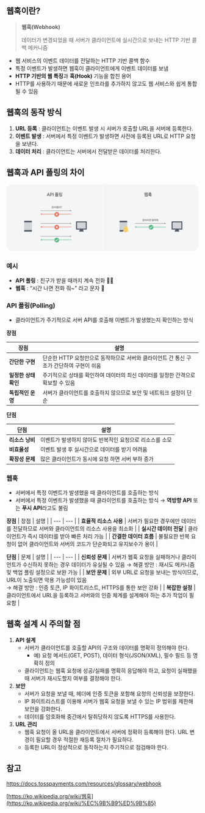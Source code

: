 ## 웹훅이란?


> **웹훅(Webhook)**
>
> 데이터가 변경되었을 때 서버가 클라이언트에 실시간으로 보내는 HTTP 기반 콜백 메커니즘


- 웹 서비스의 이벤트 데이터를 전달하는 HTTP 기반 콜백 함수
- 특정 이벤트가 발생하면 웹훅이 클라이언트에게 이벤트 데이터를 보냄
- **HTTP 기반의 웹 특징**과 **훅(Hook)** 기능을 합친 용어
- HTTP를 사용하기 때문에 새로운 인프라를 추가하지 않고도 웹 서비스와 쉽게 통합될 수 있음

## 웹훅의 동작 방식

1. **URL 등록** : 클라이언트는 이벤트 발생 시 서버가 호출할 URL을 서버에 등록한다.
2. **이벤트 발생** : 서버에서 특정 이벤트가 발생하면 사전에 등록된 URL로 HTTP 요청을 보낸다.
3. **데이터 처리** : 클라이언트는 서버에서 전달받은 데이터를 처리한다.

## 웹훅과 API 폴링의 차이

![alt text](image.png)

### 예시

- **API 폴링** : 친구가 받을 때까지 계속 전화 🤷📞
- **웹훅** : “시간 나면 전화 줘~” 라고 문자 💬

### **API 폴링(Polling)**

- 클라이언트가 주기적으로 서버 API를 호출해 이벤트가 발생했는지 확인하는 방식

**장점**

| 장점 | 설명 |
| --- | --- |
| **간단한 구현** | 단순한 HTTP 요청만으로 동작하므로 서버와 클라이언트 간 통신 구조가 간단하여 구현이 쉬움 |
| **일정한 상태 확인** | 주기적으로 상태를 확인하여 데이터의 최신 데이터를 일정한 간격으로 확보할 수 있음 |
| **독립적인 운영** | 서버가 클라이언트를 호출하지 않으므로 보안 및 네트워크 설정이 단순 |

**단점**

| 단점 | 설명 |
| --- | --- |
| **리소스 낭비**  | 이벤트가 발생하지 않아도 반복적인 요청으로 리소스를 소모 |
| **비효율성** | 이벤트 발생 후 실시간으로 데이터를 받기 어려움 |
| **확장성 문제** | 많은 클라이언트가 동시에 요청 하면 서버 부하 증가 |

### 웹훅

- 서버에서 특정 이벤트가 발생했을 때 클라이언트를 호출하는 방식
- 서버에서 특정 이벤트가 발생했을 때 클라이언트를 호출하는 방식 → **역방향 API** 또는 **푸시 API**라고도 불림

**장점**
| 장점 | 설명 |
| --- | --- |
| **효율적 리소스 사용** | 서버가 필요한 경우에만 데이터를 전달하므로 서버와 클라이언트의 리소스 사용을 최소화 |
| **실시간 데이터 전달** | 클라이언트가 즉시 데이터를 받아 빠른 처리 가능 |
| **간결한 데이터 흐름** | 불필요한 반복 요청이 없어 클라이언트와 서버의 코드가 단순화되고 유지보수가 용이 |

**단점**
| 문제 | 설명 |
| --- | --- |
| **신뢰성 문제**    | 서버가 웹훅 요청을 실패하거나 클라이언트가 수신하지 못하는 경우 데이터가 유실될 수 있음 → 해결 방안 : 재시도 메커니즘 및 백업 폴링 설정으로 보완 가능 |
| **보안 문제**    | 외부 URL로 요청을 보내는 방식이므로, URL이 노출되면 악용 가능성이 있음<br>→ 해결 방안 : 인증 토큰, IP 화이트리스트, HTTPS를 통한 보안 강화 |
| **복잡한 설정**    | 클라이언트에서 URL을 등록하고 서버와의 인증 체계를 설계해야 하는 추가 작업이 필요함 |


## 웹훅 설계 시 주의할 점

1. **API 설계**
    - 서버가 클라이언트를 호출할 API의 구조와 데이터를 명확히 정의해야 한다.
        - 예) 요청 메서드(GET, POST), 데이터 형식(JSON/XML), 필수 필드 등 명확히 정의
    - 클라이언트는 웹훅 요청에 성공/실패를 명확히 응답해야 하고, 요청이 실패했을 때 서버가 재시도할지 여부를 결정해야 한다.
2. **보안**
    - 서버가 요청을 보낼 때, 헤더에 인증 토큰을 포함해 요청의 신뢰성을 보장한다.
    - IP 화이트리스트를 이용해 서버가 웹훅 요청을 보낼 수 있는 IP 범위를 제한해 보안을 강화한다.
    - 데이터를 암호화해 중간에서 탈취당하지 않도록 HTTPS를 사용한다.
3. **URL 관리**
    - 웹훅 요청이 올 URL을 클라이언트에서 서버에 정확히 등록해야 한다. URL 변경이 필요할 경우 적절한 재등록 절차가 필요하다.
    - 등록한 URL이 정상적으로 동작하는지 주기적으로 점검해야 한다.

## 참고

https://docs.tosspayments.com/resources/glossary/webhook

[https://ko.wikipedia.org/wiki/웹훅](https://ko.wikipedia.org/wiki/%EC%9B%B9%ED%9B%85)
